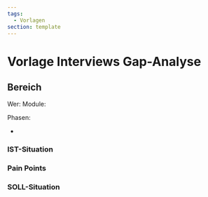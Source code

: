 ```yaml
---
tags:
  - Vorlagen
section: template
---
```

# Vorlage Interviews Gap-Analyse

## Bereich

Wer: <!-- Wer sind die interviewten Personen und deren Rollen. -->
Module: <!-- Welche Odoo-Apps werden behandelt. -->

Phasen:
* <!-- Link auf die Odoo-Projekt Phase -->

### IST-Situation

<!-- Wie sieht die aktuelle Situation in diesem Bereich aus? -->
<!-- Wie sehen die bestehenden Prozesse aus? -->
<!-- Welche Systeme sind im Einsatz? -->

### Pain Points

<!-- Wo finden Medienbrüche statt? -->
<!-- Wo entsteht viel administrativer Aufwand? -->
<!-- Wo wird die Koordination mit internen oder externen Akteuren schwierig? -->

### SOLL-Situation

<!-- Wo können Prozesse verbessert werden? -->
<!-- Wie könnte der Einsatz von Odoo in diesem Bereich aussehen? -->